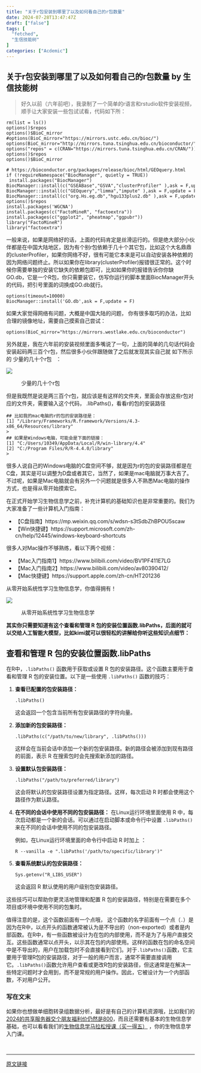 ```yaml
---
title: "关于r包安装到哪里了以及如何看自己的r包数量"
date: 2024-07-28T13:47:47Z
draft: ["false"]
tags: [
  "fetched",
  "生信技能树"
]
categories: ["Acdemic"]
---
```

关于r包安装到哪里了以及如何看自己的r包数量 by 生信技能树
------
<div><section data-tool="mdnice编辑器" data-website="https://www.mdnice.com"><blockquote data-tool="mdnice编辑器"><span></span><p>好久以前（六年前吧），我录制了一个简单的r语言和rstudio软件安装视频，顺手让大家安装一些包试试看，代码如下所：</p></blockquote><pre data-tool="mdnice编辑器"><span></span><code>rm(list = ls()) <br>options()$repos <br>options()$BioC_mirror<br><span>#options(BioC_mirror="https://mirrors.ustc.edu.cn/bioc/")</span><br>options(BioC_mirror=<span>"http://mirrors.tuna.tsinghua.edu.cn/bioconductor/"</span>)<br>options(<span>"repos"</span> = c(CRAN=<span>"https://mirrors.tuna.tsinghua.edu.cn/CRAN/"</span>))<br>options()$repos <br>options()$BioC_mirror<br><br><span># https://bioconductor.org/packages/release/bioc/html/GEOquery.html</span><br><span>if</span> (!requireNamespace(<span>"BiocManager"</span>, quietly = <span>TRUE</span>))<br> install.packages(<span>"BiocManager"</span>) <br>BiocManager::install(c(<span>"GSEABase"</span>,<span>"GSVA"</span>,<span>"clusterProfiler"</span> ),ask = <span>F</span>,update = <span>F</span>)<br>BiocManager::install(c(<span>"GEOquery"</span>,<span>"limma"</span>,<span>"impute"</span> ),ask = <span>F</span>,update = <span>F</span>)<br>BiocManager::install(c(<span>"org.Hs.eg.db"</span>,<span>"hgu133plus2.db"</span> ),ask = <span>F</span>,update = <span>F</span>)<br>options()$repos<br>install.packages(<span>'WGCNA'</span>)<br>install.packages(c(<span>"FactoMineR"</span>, <span>"factoextra"</span>))<br>install.packages(c(<span>"ggplot2"</span>, <span>"pheatmap"</span>,<span>"ggpubr"</span>))<br><span>library</span>(<span>"FactoMineR"</span>)<br><span>library</span>(<span>"factoextra"</span>)<br></code></pre><p data-tool="mdnice编辑器">一般来说，如果是网络好的话，上面的代码肯定是丝滑运行的。但是绝大部分小伙伴都是在中国大陆地区，因为有个别r包依赖于几十个其它包，比如这个大名鼎鼎的clusterProfiler，如果你网络不好，很有可能它本来是可以自动安装各种依赖的因为网络问题终止。所以如果你在library(clusterProfiler)报错很正常的。这个时候你需要单独的安装它缺失的依赖包即可，比如如果你的报错告诉你你缺 GO.db，它是一个R包，你只需要装它，仿写你运行的脚本里面BiocManager开头的代码，把引号里面的词换成GO.db就行。</p><pre data-tool="mdnice编辑器"><span></span><code>options(timeout=<span>10000</span>)<br>BiocManager::install(<span>'GO.db'</span>,ask = <span>F</span>,update = <span>F</span>)<br></code></pre><p data-tool="mdnice编辑器">如果大家觉得网络有问题，大概是中国大陆的问题， 你有很多取巧的办法，比如合理的镜像地址，需要自己摸索自己尝试：</p><pre data-tool="mdnice编辑器"><span></span><code>options(BioC_mirror=<span>"https://mirrors.westlake.edu.cn/bioconductor"</span>)<br></code></pre><p data-tool="mdnice编辑器">另外就是，我在六年前的安装视频里面多嘴说了一句，上面的简单的几句话代码会安装起码两三百个r包，然后很多小伙伴跟随做了之后就发现其实自己就 如下所示的 少量的几十个r包   ：</p><p><img data-galleryid="" data-imgfileid="100048517" data-ratio="0.7934678194044188" data-s="300,640" data-src="https://mmbiz.qpic.cn/mmbiz_png/cZNhZQ6j4wzpVuSONJr83ibjqaVbsFHOibvW3kecibPSiaIicgKsVLaC4ibfb1BmI1HJJUfjSqTUms6z2REhbtAtx0pQ/640?wx_fmt=png&amp;from=appmsg" data-type="png" data-w="1041" src="https://mmbiz.qpic.cn/mmbiz_png/cZNhZQ6j4wzpVuSONJr83ibjqaVbsFHOibvW3kecibPSiaIicgKsVLaC4ibfb1BmI1HJJUfjSqTUms6z2REhbtAtx0pQ/640?wx_fmt=png&amp;from=appmsg"></p><figure data-tool="mdnice编辑器"><figcaption>少量的几十个r包</figcaption></figure><p data-tool="mdnice编辑器">但是我既然是说是两三百个r包，就应该是有这样的文件夹，里面会存放这些r包对应的文件夹，需要输入这个代码， .libPaths()，看看r的包的安装路径</p><pre data-tool="mdnice编辑器"><span></span><code><span>## 比如我的mac电脑的r的包的安装路径是：</span><br>[1] <span>"/Library/Frameworks/R.framework/Versions/4.3-x86_64/Resources/library"</span><br>&gt;<br><span>## 如果是Windows电脑，可能会是下面的链接：</span><br>[1] <span>"C:/Users/10349/AppData/Local/R/win-library/4.4"</span><br>[2] <span>"C:/Program Files/R/R-4.4.0/library"</span>            <br>&gt; <br></code></pre><p data-tool="mdnice编辑器">很多人说自己的Windows电脑的C盘空间不够，就是因为r的包的安装路径都是在C盘，其实是可以调整为D盘或者其它，当然了，如果是mac电脑就万事大吉了。不过呢，如果是Mac电脑就会有另外一个问题就是很多人不熟悉Mac电脑的操作方式，也是得从零开始摸索它。</p><p data-tool="mdnice编辑器">在正式开始学习生物信息学之前，补充计算机的基础知识也是非常重要的。我们为大家准备了一些计算机入门指南：</p><ul data-tool="mdnice编辑器"><li><section>【C盘指南】https://mp.weixin.qq.com/s/wdsn-s3tSdbZhBPOU5scaw</section></li><li><section>【Win快捷键】https://support.microsoft.com/zh-cn/help/12445/windows-keyboard-shortcuts</section></li></ul><p data-tool="mdnice编辑器">很多人对Mac操作不够熟练，看以下两个视频：</p><ul data-tool="mdnice编辑器"><li><section>【Mac入门指南1】https://www.bilibili.com/video/BV1PF411E7LG</section></li><li><section>【Mac入门指南2】https://www.bilibili.com/video/av80390412/</section></li><li><section>【Mac快捷键】https://support.apple.com/zh-cn/HT201236</section></li></ul><p data-tool="mdnice编辑器">从零开始系统性学习生物信息学，你值得拥有！</p><p><img data-galleryid="" data-imgfileid="100048518" data-ratio="1.7945492662473794" data-s="300,640" data-src="https://mmbiz.qpic.cn/mmbiz_png/cZNhZQ6j4wzpVuSONJr83ibjqaVbsFHOiblzSfC58fKxv57iaeUvPKNJbGw2KXNkRvSfx7icic5RKZCX60ibgaDckoVQ/640?wx_fmt=png&amp;from=appmsg" data-type="png" data-w="954" src="https://mmbiz.qpic.cn/mmbiz_png/cZNhZQ6j4wzpVuSONJr83ibjqaVbsFHOiblzSfC58fKxv57iaeUvPKNJbGw2KXNkRvSfx7icic5RKZCX60ibgaDckoVQ/640?wx_fmt=png&amp;from=appmsg"></p><figure data-tool="mdnice编辑器"><figcaption>从零开始系统性学习生物信息学</figcaption></figure><p data-tool="mdnice编辑器"><span><strong>其实你只需要知道有这个查看和管理 R 包的安装位置函数.libPaths，后面的就可以交给人工智能大模型，比如kimi就可以很轻松的讲解给你听这些知识点细节：</strong></span></p><h1 data-tool="mdnice编辑器"><span></span><span>查看和管理 R 包的安装位置函数.libPaths</span><span></span></h1><p data-tool="mdnice编辑器">在R中，<code>.libPaths()</code> 函数用于获取或设置 R 包的安装路径。这个函数主要用于查看和管理 R 包的安装位置。以下是一些使用 <code>.libPaths()</code> 函数的技巧：</p><ol data-tool="mdnice编辑器"><li><section><p><strong>查看已配置的包安装路径：</strong></p><pre><span></span><code>.libPaths()<br></code></pre><p>这会返回一个包含当前所有包安装路径的字符向量。</p></section></li><li><section><p><strong>添加新的包安装路径：</strong></p><pre><span></span><code>.libPaths(c(<span>"/path/to/new/library"</span>, .libPaths()))<br></code></pre><p>这样会在当前会话中添加一个新的包安装路径。新的路径会被添加到现有路径的前面，表示 R 在搜索包时会先搜索新添加的路径。</p></section></li><li><section><p><strong>设置默认包安装路径：</strong></p><pre><span></span><code>.libPaths(<span>"/path/to/preferred/library"</span>)<br></code></pre><p>这会将默认的包安装路径设置为指定路径。这样，每次启动 R 时都会使用这个路径作为默认路径。</p></section></li><li><section><p><strong>在不同的会话中使用不同的包安装路径：</strong> 在Linux运行环境里面使用 R 中，每次启动都是一个新的会话。可以通过在启动脚本或命令行中设置 <code>.libPaths()</code> 来在不同的会话中使用不同的包安装路径。</p><p>例如，在Linux运行环境里面的命令行中启动 R 时加上 ：</p><pre><span></span><code>R --vanilla -e <span>".libPaths('/path/to/specific/library')"</span><br></code></pre></section></li><li><section><p><strong>查看系统默认的包安装路径：</strong></p><pre><span></span><code>Sys.getenv(<span>"R_LIBS_USER"</span>)<br></code></pre><p>这会返回 R 默认使用的用户级别包安装路径。</p></section></li></ol><p data-tool="mdnice编辑器">这些技巧可以帮助你更灵活地管理和配置 R 包的安装路径，特别是在需要在多个项目或环境中使用不同的包集时。</p><p data-tool="mdnice编辑器">值得注意的是，这个函数前面有一个点哦， 这个函数的名字前面有一个点（<code>.</code>）是因为在R中，以点开头的函数通常被认为是不导出的（non-exported）或者是内部函数。在R中，有一些函数被设计为在包的内部使用，而不是为了与用户直接交互。这些函数通常以点开头，以示其在包的内部使用。这样的函数在包的命名空间中是不导出的，用户在加载包时不会直接看到它们。对于<code>.libPaths()</code>函数，它主要用于管理R包的安装路径，对于一般的用户而言，通常不需要直接调用它。<code>.libPaths()</code>函数允许用户查看或更改R包的安装路径，但这通常是在解决一些特定问题时才会用到，而不是常规的用户操作。因此，它被设计为一个内部函数，不对用户公开。</p></section><section data-tool="mdnice编辑器" data-website="https://www.mdnice.com"><h3 data-tool="mdnice编辑器"><span>写在文末</span></h3></section><p>如果你也想做单细胞转录组数据分析，<span>最好是有自己的计算机资源哦，比如我们的</span><a href="https://mp.weixin.qq.com/s?__biz=MzAxMDkxODM1Ng==&amp;mid=2247528363&amp;idx=1&amp;sn=5e02f3e9b2e148191e23ebc2c0d780e7&amp;scene=21#wechat_redirect" data-linktype="2">2024的共享服务器交个朋友福利价仍然是800</a><span>，而且还需要有基本的生物信息学基础，也可以看看我们的</span><a target="_blank" href="http://mp.weixin.qq.com/s?__biz=MzAxMDkxODM1Ng==&amp;mid=2247531929&amp;idx=1&amp;sn=f6f16b7bf6b907360d6d0052e3d10cf6&amp;chksm=9b4b3d22ac3cb434b6aa7753a4cf0f266578147ccf10b49cc834e46af578ee6de99be0accb30&amp;scene=21#wechat_redirect" textvalue="生物信息学马拉‍松授课（买一得五）" linktype="text" imgurl="" imgdata="null" data-itemshowtype="0" tab="innerlink" data-linktype="2" hasload="1">生物信息学马拉松授课（买一得五）</a><span> ，你的生物信息学入门课。</span></p><p><br></p><p><mp-style-type data-value="3"></mp-style-type></p></div>  
<hr>
<a href="https://mp.weixin.qq.com/s/CtkwFaGZYAszo09BUOzjRg",target="_blank" rel="noopener noreferrer">原文链接</a>
